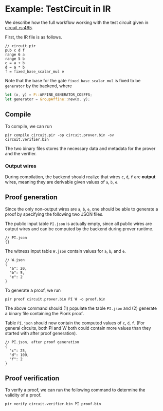 # Example: TestCircuit in IR

We describe how the full workflow working with the test circuit given in
[circuit.rs:465](../plonk-core/src/circuit.rs#L465).

First, the IR file is as follows.
```
// circuit.pir
pub c d f
range 6 a
range 5 b
c = a + b
d = a * b
f = fixed_base_scalar_mul e
```

Note that the base for the gate `fixed_base_scalar_mul` is fixed to be
`generator` by the backend, where
```rust
let (x, y) = P::AFFINE_GENERATOR_COEFFS;
let generator = GroupAffine::new(x, y);
```

## Compile

To compile, we can run
```
pir compile circuit.pir -op circuit.prover.bin -ov circuit.verifier.bin
```
The two binary files stores the necessary data and metadata for the prover and
the verifier.

### Output wires

During compilation, the backend should realize that wires `c`, `d`, `f` are
**output** wires, meaning they are derivable given values of `a`, `b`, `e`.

## Proof generation

Since the only non-output wires are `a`, `b`, `e`, one should be able to
generate a proof by specifying the following two JSON files.

The public input table `PI.json` is actually empty, since all public wires are
output wires and can be computed by the backend during prover runtime.

```
// PI.json
{}
```

The witness input table `W.json` contain values for `a`, `b`, and `e`.

```
// W.json
{
  "a": 20,
  "b": 5,
  "e": 2
}
```

To generate a proof, we run

```
pir proof circuit.prover.bin PI W -o proof.bin
```

The above command should (1) populate the table `PI.json` and (2) generate a
binary file containing the Plonk proof.

Table `PI.json` should now contain the computed values of `c`, `d`, `f`. (For
general circuits, both PI and W both could contain more values than they
started with after proof generation).

```
// PI.json, after proof generation
{
  "c": 25,
  "d": 100,
  "f": 2
}
```

## Proof verification

To verify a proof, we can run the following command to determine the validity of
a proof.

```
pir verify circuit.verifier.bin PI proof.bin
```
